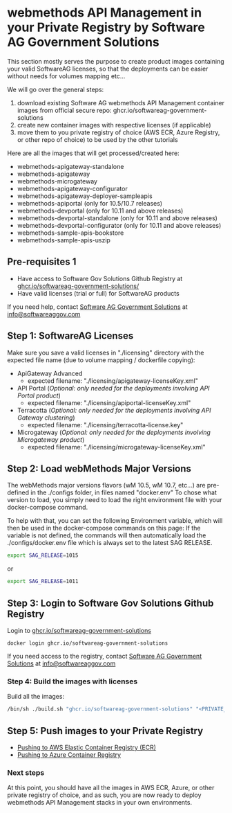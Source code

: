 # webmethods API Management in your Private Registry by Software AG Government Solutions 

This section mostly serves the purpose to create product images containing your valid SoftwareAG licenses, so that the deployments can be easier without needs for volumes mapping etc...

We will go over the general steps: 
  1) download existing Software AG webmethods API Management container images from official secure repo: ghcr.io/softwareag-government-solutions
  2) create new container images with respective licenses (if applicable)
  3) move them to you private registry of choice (AWS ECR, Azure Registry, or other repo of choice) to be used by the other tutorials

Here are all the images that will get processed/created here:

- webmethods-apigateway-standalone
- webmethods-apigateway
- webmethods-microgateway
- webmethods-apigateway-configurator
- webmethods-apigateway-deployer-sampleapis
- webmethods-apiportal (only for 10.5/10.7 releases)
- webmethods-devportal (only for 10.11 and above releases)
- webmethods-devportal-standalone (only for 10.11 and above releases)
- webmethods-devportal-configurator (only for 10.11 and above releases)
- webmethods-sample-apis-bookstore
- webmethods-sample-apis-uszip

## Pre-requisites 1

- Have access to Software Gov Solutions Github Registry at [ghcr.io/softwareag-government-solutions/](https://github.com/orgs/softwareag-government-solutions/packages)
- Have valid licenses (trial or full) for SoftwareAG products

If you need help, contact [Software AG Government Solutions](https://www.softwareaggov.com/) at [info@softwareaggov.com](mailto:info@softwareaggov.com) 

## Step 1: SoftwareAG Licenses

Make sure you save a valid licenses in "./licensing" directory with the expected file name (due to volume mapping / dockerfile copying):

 - ApiGateway Advanced
   - expected filename: "./licensing/apigateway-licenseKey.xml"
 - API Portal (*Optional: only needed for the deployments involving API Portal product*)
   - expected filename: "./licensing/apiportal-licenseKey.xml"
 - Terracotta (*Optional: only needed for the deployments involving API Gateway clustering*)
   - expected filename: "./licensing/terracotta-license.key"
 - Microgateway (*Optional: only needed for the deployments involving Microgateway product*)
   - expected filename: "./licensing/microgateway-licenseKey.xml"

## Step 2: Load webMethods Major Versions

The webMethods major versions flavors (wM 10.5, wM 10.7, etc...) are pre-defined in the ./configs folder, in files named "docker.env<version>"
To chose what version to load, you simply need to load the right environment file with your docker-compose command.

To help with that, you can set the following Environment variable, which will then be used in the docker-compose commands on this page:
If the variable is not defined, the commands will then automatically load the ./configs/docker.env file which is always set to the latest SAG RELEASE.

```bash
export SAG_RELEASE=1015
```

or

```bash
export SAG_RELEASE=1011
```

## Step 3: Login to Software Gov Solutions Github Registry 

Login to [ghcr.io/softwareag-government-solutions](https://github.com/orgs/softwareag-government-solutions/packages)

```
docker login ghcr.io/softwareag-government-solutions
```

If you need access to the registry, contact [Software AG Government Solutions](https://www.softwareaggov.com/) at [info@softwareaggov.com](mailto:info@softwareaggov.com)

### Step 4: Build the images with licenses

Build all the images:

```bash
/bin/sh ./build.sh "ghcr.io/softwareag-government-solutions" "<PRIVATE_REGISTRY>"
```

## Step 5: Push images to your Private Registry

 - [Pushing to AWS Elastic Container Registry (ECR)](./README-ECR.md)
 - [Pushing to Azure Container Registry](./README-AzureRegistry.md)

### Next steps

At this point, you should have all the images in AWS ECR, Azure, or other private registry of choice, and as such, you are now ready to deploy webmethods API Management stacks in your own environments.
